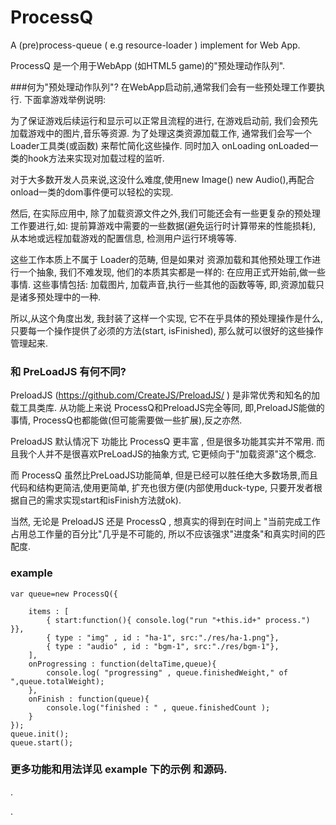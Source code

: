 ProcessQ
=========

A (pre)process-queue ( e.g resource-loader ) implement  for Web App. 

ProcessQ 是一个用于WebApp (如HTML5 game)的"预处理动作队列".

###何为"预处理动作队列"?
在WebApp启动前,通常我们会有一些预处理工作要执行. 下面拿游戏举例说明:

为了保证游戏后续运行和显示可以正常且流程的进行, 在游戏启动前, 我们会预先加载游戏中的图片,音乐等资源.
为了处理这类资源加载工作, 通常我们会写一个Loader工具类(或函数) 来帮忙简化这些操作. 同时加入 onLoading onLoaded一类的hook方法来实现对加载过程的监听.

对于大多数开发人员来说,这没什么难度,使用new Image() new Audio(),再配合onload一类的dom事件便可以轻松的实现.
 

然后, 在实际应用中, 除了加载资源文件之外,我们可能还会有一些更复杂的预处理工作要进行,如: 提前算游戏中需要的一些数据(避免运行时计算带来的性能损耗), 从本地或远程加载游戏的配置信息, 检测用户运行环境等等.

这些工作本质上不属于 Loader的范畴, 但是如果对 资源加载和其他预处理工作进行一个抽象, 我们不难发现, 他们的本质其实都是一样的: 在应用正式开始前,做一些事情. 这些事情包括: 加载图片, 加载声音,执行一些其他的函数等等, 即,资源加载只是诸多预处理中的一种.

所以,从这个角度出发, 我封装了这样一个实现, 它不在乎具体的预处理操作是什么,只要每一个操作提供了必须的方法(start, isFinished), 那么就可以很好的这些操作管理起来.

### 和 PreLoadJS 有何不同?
PreloadJS (https://github.com/CreateJS/PreloadJS/ ) 是非常优秀和知名的加载工具类库.
从功能上来说 ProcessQ和PreloadJS完全等同, 即,PreloadJS能做的事情, ProcessQ也都能做(但可能需要做一些扩展),反之亦然.

PreloadJS 默认情况下 功能比 ProcessQ 更丰富 , 但是很多功能其实并不常用. 而且我个人并不是很喜欢PreLoadJS的抽象方式, 它更倾向于"加载资源"这个概念.

而 ProcessQ 虽然比PreLoadJS功能简单, 但是已经可以胜任绝大多数场景,而且代码和结构更简洁,使用更简单, 扩充也很方便(内部使用duck-type, 只要开发者根据自己的需求实现start和isFinish方法就ok).

当然, 无论是 PreloadJS 还是 ProcessQ , 想真实的得到在时间上 "当前完成工作占用总工作量的百分比"几乎是不可能的, 所以不应该强求"进度条"和真实时间的匹配度.

### example 

	var queue=new ProcessQ({

		items : [
			{ start:function(){ console.log("run "+this.id+" process.") }},
			{ type : "img" , id : "ha-1", src:"./res/ha-1.png"},
			{ type : "audio" , id : "bgm-1", src:"./res/bgm-1"},
		],
		onProgressing : function(deltaTime,queue){
			console.log( "progressing" , queue.finishedWeight," of ",queue.totalWeight);
		},
		onFinish : function(queue){
			console.log("finished : " , queue.finishedCount );
		}
	});
	queue.init();
	queue.start();


### 更多功能和用法详见 example 下的示例 和源码.







.


.



